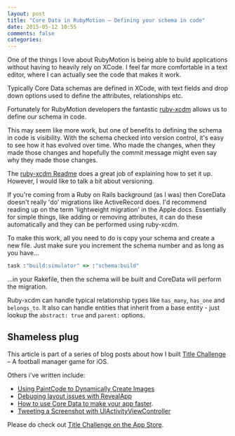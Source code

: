 ```yaml
---
layout: post
title: "Core Data in RubyMotion – Defining your schema in code"
date: 2015-05-12 10:55
comments: false
categories: 
---
```

One of the things I love about RubyMotion is being able to build applications without
having to heavily rely on XCode. I feel far more comfortable in a text editor, where I
can actually see the code that makes it work.

Typically Core Data schemas are defined in XCode, with text fields and drop down options
used to define the attributes, relationships etc.

Fortunately for RubyMotion developers the fantastic [ruby-xcdm](https://github.com/infinitered/ruby-xcdm)
allows us to define our schema in code.

This may seem like more work, but one of benefits to defining the schema in code is
visibility. With the schema checked into version control, it's easy to see how it has
evolved over time. Who made the changes, when they made those changes and hopefully
the commit message might even say why they made those changes.

The [ruby-xcdm Readme](https://github.com/infinitered/ruby-xcdm/blob/master/README.md) does a great
job of explaining how to set it up. However, I would like to talk a bit about versioning.

If you're coming from a Ruby on Rails background (as I was) then CoreData doesn't really 'do'
migrations like ActiveRecord does. I'd recommend reading up on the term 'lightweight migration' in
the Apple docs. Essentially for simple things, like adding or removing attributes, it can do these
automatically and they can be performed using ruby-xcdm.

To make this work, all you need to do is copy your schema and create a new file.
Just make sure you increment the schema number and as long as you have...

```ruby
task :"build:simulator" => :"schema:build"
```

...in your Rakefile, then the schema will be built and CoreData will perform the migration.

Ruby-xcdm can handle typical relationship types like `has_many`, `has_one` and `belongs_to`. It also
can handle entities that inherit from a base entity - just lookup the `abstract: true` and `parent:` options.

## Shameless plug

This article is part of a series of blog posts about how I built [Title Challenge](http://titlechallenge.com) – A football manager game for iOS.

Others i've written include:

* [Using PaintCode to Dynamically Create Images](http://paulsturgess.co.uk/blog/2015/03/03/using-paintcode-to-dynamically-create-images-in-the-ios-football-manager-game-title-challenge/)
* [Debuging layout issues with RevealApp](http://paulsturgess.co.uk/blog/2015/02/13/using-reveal-app-to-build-a-rubymotion-football-manager-game/)
* [How to use Core Data to make your app faster](http://paulsturgess.co.uk/blog/2015/02/17/how-you-can-use-core-data-to-make-your-rubymotion-app-faster/).
* [Tweeting a Screenshot with UIActivityViewController](http://paulsturgess.co.uk/blog/2015/02/05/tweeting-a-screenshot-in-rubymotion-with-uiactivityviewcontroller/)

Please do check out [Title Challenge on the App Store](http://itunes.apple.com/app/id959982756).
